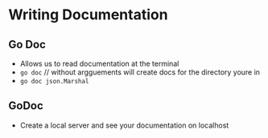 # Writing Documentation

## Go Doc
* Allows us to read documentation at the terminal
* `go doc` // without argguements will create docs for the directory youre in
* `go doc json.Marshal`

## GoDoc
* Create a local server and see your documentation on localhost
